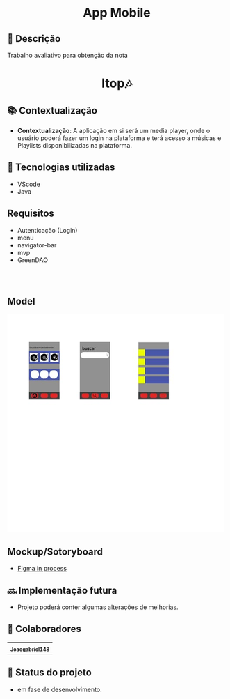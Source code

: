 <h1 align="center">App Mobile</h1>

## :memo: Descrição
Trabalho avaliativo para obtenção da nota

<h1 align="center">Itop🎶</h1>

## :books: Contextualização
* <b>Contextualização</b>: A aplicação em si será um media player, onde o usuário poderá fazer um login na plataforma e terá acesso a músicas e Playlists disponibilizadas na plataforma.

## :wrench: Tecnologias utilizadas
* VScode
* Java

## Requisitos
* Autenticação (Login)
* menu
* navigator-bar
* mvp
* GreenDAO

```s
```
<br/>

## Model
<img src="https://github.com/Joaogabriel148/AppMobile/blob/main/img/WhatsApp%20Image%202023-09-01%20at%2012.30.58.jpeg"/>

## Mockup/Sotoryboard
* <a href="https://www.figma.com/file/Sq09wTWxxIbEzU8iuzI43Q/Untitled?type=design&node-id=0%3A1&mode=design&t=e5g8RoN4yRXqb93d-1">Figma in process</a>

## :soon: Implementação futura
* Projeto poderá conter algumas alterações de melhorias.


## :handshake: Colaboradores
<table>
  <tr>
    <td align="center">
      <a href="https://github.com/Joaogabriel148">
        <sub>
          <b>Joaogabriel148</b>
        </sub>
      </a>
    </td>
  </tr>
</table>

## :dart: Status do projeto
* em fase de desenvolvimento.
